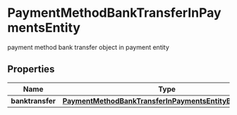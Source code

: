 

# PaymentMethodBankTransferInPaymentsEntity

payment method bank transfer object in payment entity

## Properties

| Name | Type | Description | Notes |
|------------ | ------------- | ------------- | -------------|
|**banktransfer** | [**PaymentMethodBankTransferInPaymentsEntityBanktransfer**](PaymentMethodBankTransferInPaymentsEntityBanktransfer.md) |  |  [optional] |



